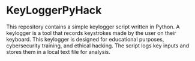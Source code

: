 # KeyLoggerPyHack
This repository contains a simple keylogger script written in Python. A keylogger is a tool that records keystrokes made by the user on their keyboard. This keylogger is designed for educational purposes, cybersecurity training, and ethical hacking. The script logs key inputs and stores them in a local text file for analysis.
